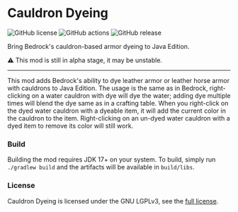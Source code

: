 # Cauldron Dyeing
![GitHub license](https://img.shields.io/github/license/tibinonest/cauldron-dyeing)
![GitHub actions](https://img.shields.io/github/workflow/status/tibinonest/cauldron-dyeing/gradle-ci)
![GitHub release](https://img.shields.io/github/v/release/tibinonest/cauldron-dyeing?display_name=tag&include_prereleases&sort=semver)

Bring Bedrock's cauldron-based armor dyeing to Java Edition.

:warning: This mod is still in alpha stage, it may be unstable.

---

This mod adds Bedrock's ability to dye leather armor or leather horse armor with cauldrons to Java Edition.
The usage is the same as in Bedrock, right-clicking on a water cauldron with dye will dye the water; adding dye multiple times will blend the dye same as in a crafting table.
When you right-click on the dyed water cauldron with a dyeable item, it will add the current color in the cauldron to the item.
Right-clicking on an un-dyed water cauldron with a dyed item to remove its color will still work.

### Build
Building the mod requires JDK 17+ on your system. To build, simply run `./gradlew build` and the artifacts will be available in `build/libs`.

### License
Cauldron Dyeing is licensed under the GNU LGPLv3, see the [full license](https://github.com/TibiNonEst/cauldron-dyeing/LICENSE).
